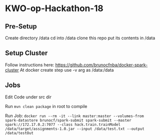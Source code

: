 # KWO-op-Hackathon-18

## Pre-Setup
Create directory /data
cd into /data
clone this repo put its contents in /data

## Setup Cluster
Follow instructions here: https://github.com/brunocfnba/docker-spark-cluster
At docker create step use -v arg as /data:/data

## Jobs
Edit Code under src dir

Run `mvn clean package` in root to compile

Run Job: `docker run --rm -it --link master:master --volumes-from spark-datastore brunocf/spark-submit spark-submit --master spark://172.17.0.2:7077 --class hack.train.trainModel /data/target/assignments-1.0.jar --input /data/test.txt --output /data/testOut`
